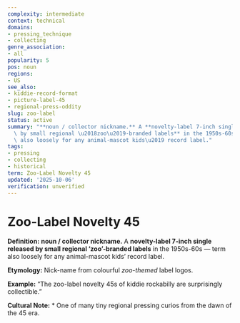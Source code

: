 ```yaml
---
complexity: intermediate
context: technical
domains:
- pressing_technique
- collecting
genre_association:
- all
popularity: 5
pos: noun
regions:
- US
see_also:
- kiddie-record-format
- picture-label-45
- regional-press-oddity
slug: zoo-label
status: active
summary: "**noun / collector nickname.** A **novelty-label 7-inch single released\
  \ by small regional \u2018zoo\u2019-branded labels** in the 1950s-60s \u2014 term\
  \ also loosely for any animal-mascot kids\u2019 record label."
tags:
- pressing
- collecting
- historical
term: Zoo-Label Novelty 45
updated: '2025-10-06'
verification: unverified
---
```


# Zoo-Label Novelty 45

**Definition:** **noun / collector nickname.** A **novelty-label 7-inch single released by small regional ‘zoo’-branded labels** in the 1950s-60s — term also loosely for any animal-mascot kids’ record label.

**Etymology:** Nick-name from colourful *zoo-themed* label logos.

**Example:** “The zoo-label novelty 45s of kiddie rockabilly are surprisingly collectible.”

**Cultural Note:** * One of many tiny regional pressing curios from the dawn of the 45 era.

